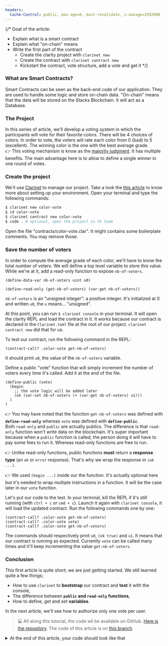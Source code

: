 ```yaml
---
headers:
  Cache-Control: public, max-age=0, must-revalidate, s-maxage=2592000
---
```


{/*
Goal of the article:
- Explain what is a smart contract
- Explain what "on-chain" means
- Write the first part of the contract
  - Create the clarity project with `clarinet new`
  - Create the contract with `clarinet contract new`
  - Kickstart the contract, vote structure, add a vote and get it
*/}

### What are Smart Contracts?

Smart Contracts can be seen as the back-end code of our application. They are used to handle some logic and store on-chain data.
"On-chain" means that the data will be stored on the Stacks Blockchain. It will act as a Database.

### The Project

In this series of article, we'll develop a voting system in which the participants will vote for their favorite colors. There will be 4 choices of colors. In order to vote, the voters will rate each color from 0 (bad) to 5 (excellent). The winning color is the one with the best average grade.  
:point_right: This voting mechanism is know as the [majority judgment](https://en.wikipedia.org/wiki/Majority_judgment). It has multiple benefits. The main advantage here is to allow to define a single winner in one round of votes.

### Create the project

We'll use [Clarinet](https://github.com/hirosystems/clarinet) to manage our project. Take a look the [this article](/00-annexes/01-setting-up-env) to know more about setting up your environment.
Open your terminal and type the following commands:

```bash
$ clarinet new color-vote
$ cd color-vote
$ clarinet contract new color-vote
$ code . # optional, open the project in VS Code
```

Open the file "contracts/color-vote.clar". It might contains some boilerplate comments. You may remove those.

### Save the number of voters

In order to compute the average grade of each color, we'll have to know the total number of voters.
We will define a top level variable to store this value. While we're at it, add a read-only function to expose `nb-of-voters`.

```clarity
(define-data-var nb-of-voters uint u0)

(define-read-only (get-nb-of-voters) (var-get nb-of-voters))
```

`nb-of-voters` is an "unsigned integer": a positive integer. It's initialized at 0 and written `u0`, the `u` means... "unsigned".

At this point, you can run `$ clarinet console` in your terminal. It will open the clarity REPL and load the contract in it. It works because our contract is declared in the `Clarinet.toml` file at the root of our project. `clarinet contract new` did that for us.

To test our contract, run the following command in the REPL:

```clarity
(contract-call? .color-vote get-nb-of-voters)
```
It should print `u0`, the value of the `nb-of-voters` variable.

Define a public "vote" function that will simply increment the number of voters every time it's called. Add it at the end of the file.

```clarity
(define-public (vote)
  (begin
    ;; the vote logic will be added later
    (ok (var-set nb-of-voters (+ (var-get nb-of-voters) u1)))
  )
)
```

:point_right: You may have noted that the function `get-nb-of-voters` was defined with **`define-read-only`** whereas `vote` was defined with **`define-public`**.  
Both `read-only` and `public` are actually publics. The difference is that `read-only` function won't write data on the blockchain. It's super important because when a `public` function is called, the person doing it will have to pay some fees to run it. Whereas read-only functions are free to run.

:point_right: Unlike read-only functions, public functions **must** return a **response type** (an `ok` or `error` response). That's why we wrap the response in `(ok ...)`.

:point_right: We used `(begin ...)` inside our the function. It's actually optional here but it's needed to wrap multiple instructions in a function. It will be the case later in our `vote` function.

Let's put our code to the test. In your terminal, kill the REPL if it's still running (with `ctrl + c` or `cmd + c`). Launch it again with `clarinet console`, it will load the updated contract. Run the following commands one by one:

```clarity
(contract-call? .color-vote get-nb-of-voters)
(contract-call? .color-vote vote)
(contract-call? .color-vote get-nb-of-voters)
```

The commands should respectively print `u0`, `(ok true)` and `u1`. It means that our contract is running as expected. Currently `vote` can be called many times and it'll keep incrementing the value `get-nb-of-voters`.

### Conclusion

This first article is quite short; we are just getting started. We still learned quite a few things;
- How to use `clarinet` to **bootstrap** our contract and **test** it with the console,
- The difference between **`public` and `read-only` functions**,
- How to define, get and set **variables**.

In the next article, we'll see how to authorize only one vote per user.

> 💻 All along this tutorial, the code wil be available on GitHub. [Here is the repository](https://github.com/hugocaillard/clarity-voting-tuto).
> The code of this article is on [this branch](https://github.com/hugocaillard/clarity-voting-tuto/tree/step-1).


<details>
<summary>At the end of this article, your code should look like that</summary>

```clarity
(define-data-var nb-of-voters uint u0)

(define-public (vote)
  (begin
    (ok (var-set nb-of-voters (+ (var-get nb-of-voters) u1)))
  )
)

(define-read-only (get-nb-of-voters) (var-get nb-of-voters))
```
</details>
